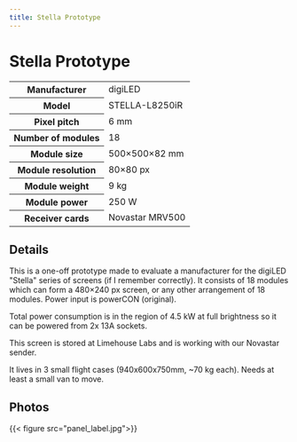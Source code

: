```yaml
---
title: Stella Prototype
---
```

# Stella Prototype

<table class="vertical">
<tr><th>Manufacturer</th><td>digiLED</td></tr>
<tr><th>Model</th><td>STELLA-L8250iR</td></tr>
<tr><th>Pixel pitch</th><td>6 mm</td></tr>
<tr><th>Number of modules</th><td>18</td></tr>
<tr><th>Module size</th><td>500×500×82 mm</td></tr>
<tr><th>Module resolution</th><td>80×80 px</td></tr>
<tr><th>Module weight</th><td>9 kg</td></tr>
<tr><th>Module power</th><td>250 W</td></tr>
<tr><th>Receiver cards</th><td>Novastar MRV500</td></tr>
</table>

## Details

This is a one-off prototype made to evaluate a manufacturer for the digiLED "Stella" series of screens (if I remember correctly). It consists of 18 modules which can form a 480×240 px screen, or any other arrangement of 18 modules. Power input is powerCON (original).

Total power consumption is in the region of 4.5 kW at full brightness so it can be powered from 2x 13A sockets.

This screen is stored at Limehouse Labs and is working with our Novastar sender.

It lives in 3 small flight cases (940x600x750mm, ~70 kg each). Needs at least a small van to move.

## Photos

{{< figure src="panel_label.jpg">}}
